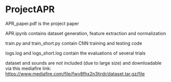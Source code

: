 # ProjectAPR

APR_paper.pdf is the project paper

APR.ipynb contains dataset generation, feature extraction and normalization

train.py and train_short.py contain CNN training and testing code

logs.log and logs_short.log contain the evaluations of several trials

dataset and sounds are not included (due to large size) and downloadable via this mediafire link: https://www.mediafire.com/file/fwv8fhx2n3tjrdr/dataset.tar.gz/file
